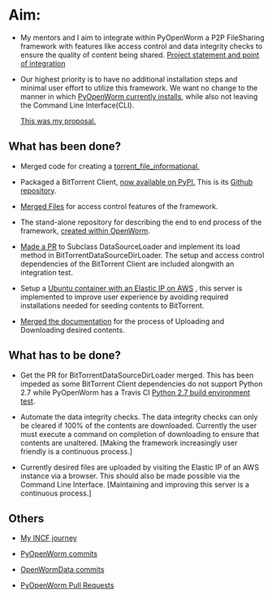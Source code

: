 
# Aim:

* My mentors and I aim to integrate within PyOpenWorm a P2P FileSharing framework with features like access control and data integrity checks to ensure the quality of content being shared. [Project statement and point of integration](https://neurostars.org/t/gsoc-project-idea-16-1-peer-to-peer-file-and-metadata-sharing-for-openworm-data-management/3386)


* Our highest priority is to have no additional installation steps and minimal user effort to utilize this framework. We want no change to the manner in which [PyOpenWorm currently installs](https://github.com/openworm/PyOpenWorm/blob/dev/INSTALL.md), while also not leaving the Command Line Interface(CLI).

     [This was my proposal.](https://docs.google.com/document/d/1FqSYyv-zGsr9IKbGutvW1Ro0gnfel46HDJuJ5YxhDzU/edit)
  
## What has been done?

* Merged code for creating a [torrent_file_informational.](https://github.com/openworm/PyOpenWorm/pull/424) 

* Packaged a BitTorrent Client, [now available on PyPI.](https://pypi.org/project/torrent-client/) This is its [Github repository](https://github.com/jaideep-seth/Torrent_client_gsoc19).

* [Merged Files](https://github.com/openworm/OpenWormData/pull/4) for access control features of the framework.

* The stand-alone repository for describing the end to end process of the framework, [created within OpenWorm](https://github.com/openworm/bt-gsoc-2019).

* [Made a PR](https://github.com/openworm/PyOpenWorm/pull/449) to Subclass DataSourceLoader and implement its load method in BitTorrentDataSourceDirLoader. The setup and access control dependencies of the BitTorrent Client are included alongwith an integration test.  

* Setup a [Ubuntu container with an Elastic IP on AWS](http://13.235.204.78) , this server is implemented to improve user experience by avoiding required installations needed for seeding contents to BitTorrent.

* [Merged the documentation](https://github.com/openworm/PyOpenWorm/pull/451) for the process of Uploading and Downloading desired contents.

## What has to be done?

* Get the PR for BitTorrentDataSourceDirLoader merged.
  This has been impeded as some BitTorrent Client dependencies do not support Python 2.7 while PyOpenWorm has a Travis CI      [Python 2.7 build environment test](https://travis-ci.org/openworm/PyOpenWorm/builds/570287259?utm_source=github_status&utm_medium=notification).

* Automate the data integrity checks. The data integrity checks can only be cleared if 100% of the contents are downloaded.
Currently the user must execute a command on completion of downloading to ensure that contents are unaltered. 
   [Making the framework increasingly user friendly is a continuous process.]
      
* Currently desired files are uploaded by visiting the Elastic IP of an AWS instance via a browser. This should also be made possible via the Command Line Interface. [Maintaining and improving this server is a continuous process.]

## Others

* [My INCF journey](https://jaideep-seth.github.io/bittorrent_gsoc19./)

* [PyOpenWorm commits](https://github.com/openworm/PyOpenWorm/commits?author=jaideep-seth)

* [OpenWormData commits](https://github.com/openworm/OpenWormData/commits?author=jaideep-seth)

* [PyOpenWorm Pull Requests](https://github.com/openworm/PyOpenWorm/pulls/jaideep-seth)

